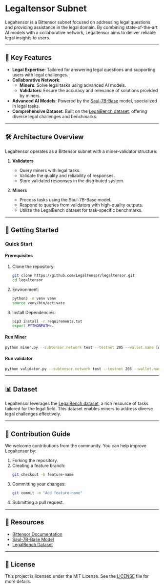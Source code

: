 # Legaltensor Subnet

Legaltensor is a Bittensor subnet focused on addressing legal questions and providing assistance in the legal domain. By combining state-of-the-art AI models with a collaborative network, Legaltensor aims to deliver reliable legal insights to users.

---

## 🌟 Key Features

- **Legal Expertise**: Tailored for answering legal questions and supporting users with legal challenges.
- **Collaborative Network**:  
  - **Miners**: Solve legal tasks using advanced AI models.  
  - **Validators**: Ensure the accuracy and relevance of solutions provided by miners.
- **Advanced AI Models**: Powered by the [Saul-7B-Base](https://huggingface.co/Equall/Saul-7B-Base) model, specialized in legal tasks.
- **Comprehensive Dataset**: Built on the [LegalBench dataset](https://github.com/HazyResearch/legalbench), offering diverse legal challenges and benchmarks.

---

## 🛠️ Architecture Overview

Legaltensor operates as a Bittensor subnet with a miner-validator structure:

1. **Validators**  
   - Query miners with legal tasks.  
   - Validate the quality and reliability of responses.  
   - Store validated responses in the distributed system.

2. **Miners**  
   - Process tasks using the Saul-7B-Base model.  
   - Respond to queries from validators with high-quality outputs.  
   - Utilize the LegalBench dataset for task-specific benchmarks.

---

## 🚀 Getting Started

### Quick Start

#### Prerequisites

1. Clone the repository:
   ```bash
   git clone https://github.com/LegalTensor/legaltensor.git
   cd legaltensor
   ```

2. Environment:
   ```bash
   python3 -m venv venv
   source venv/bin/activate
   ```

3. Install Dependencies:
   ```bash
   pip3 install -r requirements.txt
   export PYTHONPATH=.
   ```

#### Run Miner
   ```bash
   python miner.py --subtensor.network test --testnet 205 --wallet.name [wallet name] --wallet.hotkey [wallet.hotkey]
   ```

#### Run validator
   ```bash
   python validator.py --subtensor.network test --testnet 205 --wallet.name [wallet name] --wallet.hotkey [wallet.hotkey]
   ```

---

## 📊 Dataset

Legaltensor leverages the [LegalBench dataset](https://github.com/HazyResearch/legalbench), a rich resource of tasks tailored for the legal field. This dataset enables miners to address diverse legal challenges effectively.

---

## 🤝 Contribution Guide

We welcome contributions from the community. You can help improve Legaltensor by:

1. Forking the repository.
2. Creating a feature branch:
   ```bash
   git checkout -b feature-name
   ```
3. Committing your changes:
   ```bash
   git commit -m "Add feature-name"
   ```
4. Submitting a pull request.

---

## 🔗 Resources

- [Bittensor Documentation](https://docs.bittensor.com/)
- [Saul-7B-Base Model](https://huggingface.co/Equall/Saul-7B-Base)
- [LegalBench Dataset](https://github.com/HazyResearch/legalbench)

---

## 📜 License

This project is licensed under the MIT License. See the [LICENSE](./LICENSE) file for more details.
